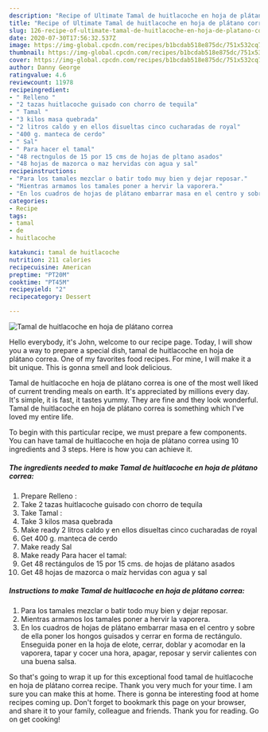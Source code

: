 ```yaml
---
description: "Recipe of Ultimate Tamal de huitlacoche en hoja de plátano correa"
title: "Recipe of Ultimate Tamal de huitlacoche en hoja de plátano correa"
slug: 126-recipe-of-ultimate-tamal-de-huitlacoche-en-hoja-de-platano-correa
date: 2020-07-30T17:56:32.537Z
image: https://img-global.cpcdn.com/recipes/b1bcdab518e875dc/751x532cq70/tamal-de-huitlacoche-en-hoja-de-platano-correa-foto-principal.jpg
thumbnail: https://img-global.cpcdn.com/recipes/b1bcdab518e875dc/751x532cq70/tamal-de-huitlacoche-en-hoja-de-platano-correa-foto-principal.jpg
cover: https://img-global.cpcdn.com/recipes/b1bcdab518e875dc/751x532cq70/tamal-de-huitlacoche-en-hoja-de-platano-correa-foto-principal.jpg
author: Danny George
ratingvalue: 4.6
reviewcount: 11978
recipeingredient:
- " Relleno "
- "2 tazas huitlacoche guisado con chorro de tequila"
- " Tamal "
- "3 kilos masa quebrada"
- "2 litros caldo y en ellos disueltas cinco cucharadas de royal"
- "400 g. manteca de cerdo"
- " Sal"
- " Para hacer el tamal"
- "48 rectngulos de 15 por 15 cms de hojas de pltano asados"
- "48 hojas de mazorca o maz hervidas con agua y sal"
recipeinstructions:
- "Para los tamales mezclar o batir todo muy bien y dejar reposar."
- "Mientras armamos los tamales poner a hervir la vaporera."
- "En los cuadros de hojas de plátano embarrar masa en el centro y sobre de ella poner los hongos guisados y cerrar en forma de rectángulo. Enseguida poner en la hoja de elote, cerrar, doblar y acomodar en la vaporera, tapar y cocer una hora, apagar, reposar y servir calientes con una buena salsa."
categories:
- Recipe
tags:
- tamal
- de
- huitlacoche

katakunci: tamal de huitlacoche 
nutrition: 211 calories
recipecuisine: American
preptime: "PT20M"
cooktime: "PT45M"
recipeyield: "2"
recipecategory: Dessert

---
```



![Tamal de huitlacoche en hoja de plátano correa](https://img-global.cpcdn.com/recipes/b1bcdab518e875dc/751x532cq70/tamal-de-huitlacoche-en-hoja-de-platano-correa-foto-principal.jpg)

Hello everybody, it's John, welcome to our recipe page. Today, I will show you a way to prepare a special dish, tamal de huitlacoche en hoja de plátano correa. One of my favorites food recipes. For mine, I will make it a bit unique. This is gonna smell and look delicious.

Tamal de huitlacoche en hoja de plátano correa is one of the most well liked of current trending meals on earth. It's appreciated by millions every day. It's simple, it is fast, it tastes yummy. They are fine and they look wonderful. Tamal de huitlacoche en hoja de plátano correa is something which I've loved my entire life.




To begin with this particular recipe, we must prepare a few components. You can have tamal de huitlacoche en hoja de plátano correa using 10 ingredients and 3 steps. Here is how you can achieve it.

<!--inarticleads1-->

##### The ingredients needed to make Tamal de huitlacoche en hoja de plátano correa:

1. Prepare  Relleno :
1. Take 2 tazas huitlacoche guisado con chorro de tequila
1. Take  Tamal :
1. Take 3 kilos masa quebrada
1. Make ready 2 litros caldo y en ellos disueltas cinco cucharadas de royal
1. Get 400 g. manteca de cerdo
1. Make ready  Sal
1. Make ready  Para hacer el tamal:
1. Get 48 rectángulos de 15 por 15 cms. de hojas de plátano asados
1. Get 48 hojas de mazorca o maíz hervidas con agua y sal




<!--inarticleads2-->

##### Instructions to make Tamal de huitlacoche en hoja de plátano correa:

1. Para los tamales mezclar o batir todo muy bien y dejar reposar.
1. Mientras armamos los tamales poner a hervir la vaporera.
1. En los cuadros de hojas de plátano embarrar masa en el centro y sobre de ella poner los hongos guisados y cerrar en forma de rectángulo. Enseguida poner en la hoja de elote, cerrar, doblar y acomodar en la vaporera, tapar y cocer una hora, apagar, reposar y servir calientes con una buena salsa.




So that's going to wrap it up for this exceptional food tamal de huitlacoche en hoja de plátano correa recipe. Thank you very much for your time. I am sure you can make this at home. There is gonna be interesting food at home recipes coming up. Don't forget to bookmark this page on your browser, and share it to your family, colleague and friends. Thank you for reading. Go on get cooking!
